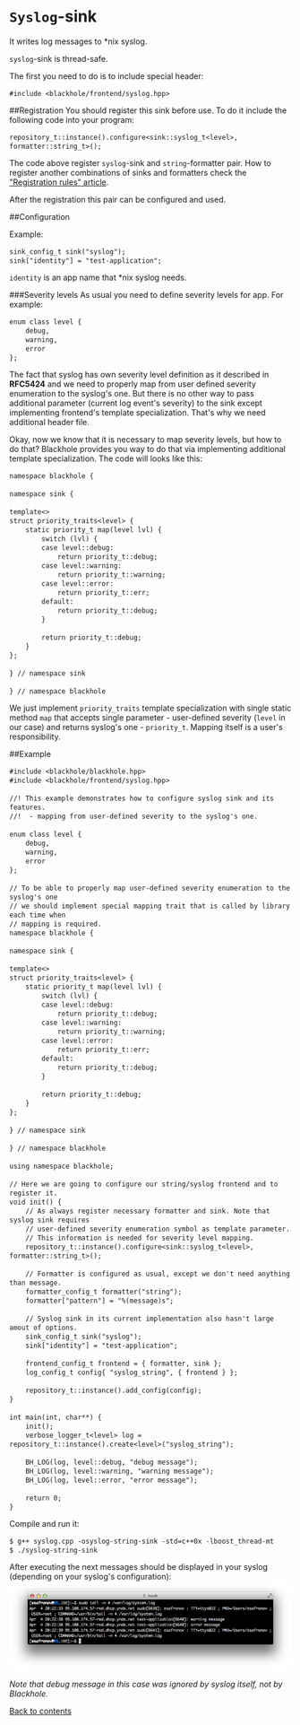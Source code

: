 # `Syslog`-sink
It writes log messages to \*nix syslog.

`syslog`-sink is thread-safe.

The first you need to do is to include special header:

```
#include <blackhole/frontend/syslog.hpp>
```

##Registration
You should register this sink before use. To do it include the following code into your program:

```
repository_t::instance().configure<sink::syslog_t<level>, formatter::string_t>();
```

The code above register `syslog`-sink and `string`-formatter pair. How to register another combinations of sinks and formatters check the ["Registration rules" article](registration-rules.md).

After the registration this pair can be configured and used.

##Configuration

Example:

```
sink_config_t sink("syslog");
sink["identity"] = "test-application";
```

`identity` is an app name that \*nix syslog needs.

###Severity levels
As usual you need to define severity levels for app. For example:

```
enum class level {
    debug,
    warning,
    error
};
```

The fact that syslog has own severity level definition as it described in **RFC5424** and we need to properly map from user defined severity enumeration to the syslog's one. But there is no other way to pass additional parameter (current log event's severity) to the sink except implementing frontend's template specialization. That's why we need additional header file.

Okay, now we know that it is necessary to map severity levels, but how to do that? Blackhole provides you way to do that via implementing additional template specialization. The code will looks like this:

```
namespace blackhole {

namespace sink {

template<>
struct priority_traits<level> {
    static priority_t map(level lvl) {
        switch (lvl) {
        case level::debug:
            return priority_t::debug;
        case level::warning:
            return priority_t::warning;
        case level::error:
            return priority_t::err;
        default:
            return priority_t::debug;
        }

        return priority_t::debug;
    }
};

} // namespace sink

} // namespace blackhole
```

We just implement `priority_traits` template specialization with single static method `map` that accepts single parameter - user-defined severity (`level` in our case) and returns syslog's one - `priority_t`. Mapping itself is a user's responsibility.


##Example

```
#include <blackhole/blackhole.hpp>
#include <blackhole/frontend/syslog.hpp>

//! This example demonstrates how to configure syslog sink and its features.
//!  - mapping from user-defined severity to the syslog's one.

enum class level {
    debug,
    warning,
    error
};

// To be able to properly map user-defined severity enumeration to the syslog's one
// we should implement special mapping trait that is called by library each time when
// mapping is required.
namespace blackhole {

namespace sink {

template<>
struct priority_traits<level> {
    static priority_t map(level lvl) {
        switch (lvl) {
        case level::debug:
            return priority_t::debug;
        case level::warning:
            return priority_t::warning;
        case level::error:
            return priority_t::err;
        default:
            return priority_t::debug;
        }

        return priority_t::debug;
    }
};

} // namespace sink

} // namespace blackhole

using namespace blackhole;

// Here we are going to configure our string/syslog frontend and to register it.
void init() {
    // As always register necessary formatter and sink. Note that syslog sink requires
    // user-defined severity enumeration symbol as template parameter.
    // This information is needed for severity level mapping.
    repository_t::instance().configure<sink::syslog_t<level>, formatter::string_t>();

    // Formatter is configured as usual, except we don't need anything than message.
    formatter_config_t formatter("string");
    formatter["pattern"] = "%(message)s";

    // Syslog sink in its current implementation also hasn't large amout of options.
    sink_config_t sink("syslog");
    sink["identity"] = "test-application";

    frontend_config_t frontend = { formatter, sink };
    log_config_t config{ "syslog_string", { frontend } };

    repository_t::instance().add_config(config);
}

int main(int, char**) {
    init();
    verbose_logger_t<level> log = repository_t::instance().create<level>("syslog_string");

    BH_LOG(log, level::debug, "debug message");
    BH_LOG(log, level::warning, "warning message");
    BH_LOG(log, level::error, "error message");

    return 0;
}
```

Compile and run it:

```
$ g++ syslog.cpp -osyslog-string-sink -std=c++0x -lboost_thread-mt
$ ./syslog-string-sink
```

After executing the next messages should be displayed in your syslog (depending on your syslog's configuration):
![Output after executing the example](images/syslog-1.png)

*Note that debug message in this case was ignored by syslog itself, not by Blackhole.*

[Back to contents](contents.md)